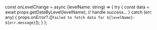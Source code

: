 const onLevelChange = async (levelName: string) => {
  try {
    const data = await props.getDataByLevel(levelName);
    // handle success...
  } catch (err: any) {
    props.onError?.([`Failed to fetch data for ${levelName}: ${err.message}`]);
  }
};